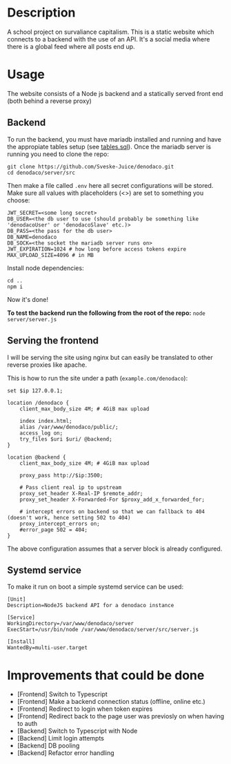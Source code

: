 # Description
A school project on survaliance capitalism. This is a static website which connects to a backend with the use of an API. It's a social media where there is a global feed where all posts end up.

# Usage
The website consists of a Node js backend and a statically served front end (both behind a reverse proxy)

## Backend
To run the backend, you must have mariadb installed and running and have the appropiate tables setup (see [tables.sql](https://github.com/Sveske-Juice/denodaco/blob/main/server/sql/tables.sql)).
Once the mariadb server is running you need to clone the repo:

```
git clone https://github.com/Sveske-Juice/denodaco.git
cd denodaco/server/src
```
Then make a file called `.env` here all secret configurations will be stored. Make sure all values with placeholders (<>) are set to something you choose:

```
JWT_SECRET=<some long secret>
DB_USER=<the db user to use (should probably be something like 'denodacoUser' or 'denodacoSlave' etc.)>
DB_PASS=<the pass for the db user>
DB_NAME=denodaco
DB_SOCK=<the socket the mariadb server runs on>
JWT_EXPIRATION=1024 # how long before access tokens expire
MAX_UPLOAD_SIZE=4096 # in MB
```

Install node dependencies:

```
cd ..
npm i
```

Now it's done!

**To test the backend run the following from the root of the repo:** `node server/server.js`

## Serving the frontend
I will be serving the site using nginx but can easily be translated to other reverse proxies like apache.

This is how to run the site under a path (`example.com/denodaco`):

```
set $ip 127.0.0.1;

location /denodaco {
	client_max_body_size 4M; # 4GiB max upload

	index index.html;
	alias /var/www/denodaco/public/;
	access_log on;
	try_files $uri $uri/ @backend;
}

location @backend {
	client_max_body_size 4M; # 4GiB max upload

	proxy_pass http://$ip:3500;

	# Pass client real ip to upstream
	proxy_set_header X-Real-IP $remote_addr;
	proxy_set_header X-Forwarded-For $proxy_add_x_forwarded_for;	
	
	# intercept errors on backend so that we can fallback to 404 (doesn't work, hence setting 502 to 404)
	proxy_intercept_errors on;
	#error_page 502 = 404;
}
```
The above configuration assumes that a server block is already configured. 

## Systemd service
To make it run on boot a simple systemd service can be used:

```
[Unit]
Description=NodeJS backend API for a denodaco instance

[Service]
WorkingDirectory=/var/www/denodaco/server
ExecStart=/usr/bin/node /var/www/denodaco/server/src/server.js

[Install]
WantedBy=multi-user.target
```


# Improvements that could be done
* [Frontend] Switch to Typescript
* [Frontend] Make a backend connection status (offline, online etc.)
* [Frontend] Redirect to login when token expires
* [Frontend] Redirect back to the page user was previosly on when having to auth
* [Backend] Switch to Typescript with Node
* [Backend] Limit login attempts
* [Backend] DB pooling
* [Backend] Refactor error handling
